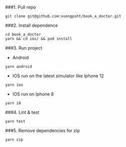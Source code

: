 ###1. Pull repo

```shell
git clone git@github.com:vuongpsht/book_a_doctor.git
```

###2. Install dependence

```shell
cd book_a_doctor
yarn && cd ios/ && pod install
```

###3. Run project
- Android
```shell
yarn android
```
- IOS run on the latest simulator like Iphone 12

```shell
yarn ios
```

- IOS run on Iphone 8

```shell
yarn i8
```

###4. Lint & test

```shell
yarn test
```

###5. Remove dependencies for zip

```shell
yarn zip
```
